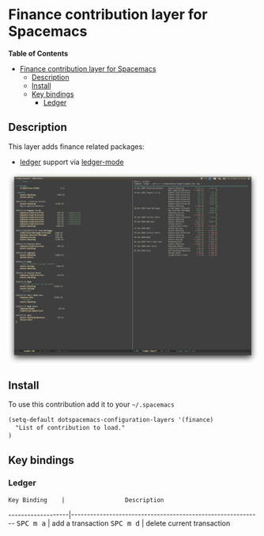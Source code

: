 # Finance contribution layer for Spacemacs

<!-- markdown-toc start - Don't edit this section. Run M-x markdown-toc/generate-toc again -->
**Table of Contents**

- [Finance contribution layer for Spacemacs](#finance-contribution-layer-for-spacemacs)
    - [Description](#description)
    - [Install](#install)
    - [Key bindings](#key-bindings)
        - [Ledger](#ledger)

<!-- markdown-toc end -->

## Description

This layer adds finance related packages:
- [ledger][] support via [ledger-mode][]

![ledger-mode-img](img/ledger.png)

## Install

To use this contribution add it to your `~/.spacemacs`

```elisp
(setq-default dotspacemacs-configuration-layers '(finance)
  "List of contribution to load."
)
```

## Key bindings

### Ledger

    Key Binding    |                 Description
-------------------|------------------------------------------------------------
<kbd>SPC m a</kbd> | add a transaction
<kbd>SPC m d</kbd> | delete current transaction


[ledger]: https://github.com/ledger/ledger
[ledger-mode]: https://github.com/ledger/ledger/tree/next/lisp

